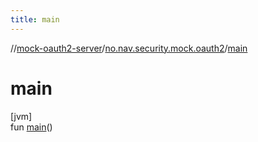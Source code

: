```yaml
---
title: main
---
```

//[mock-oauth2-server](../../index.html)/[no.nav.security.mock.oauth2](index.html)/[main](main.html)



# main



[jvm]\
fun [main](main.html)()





